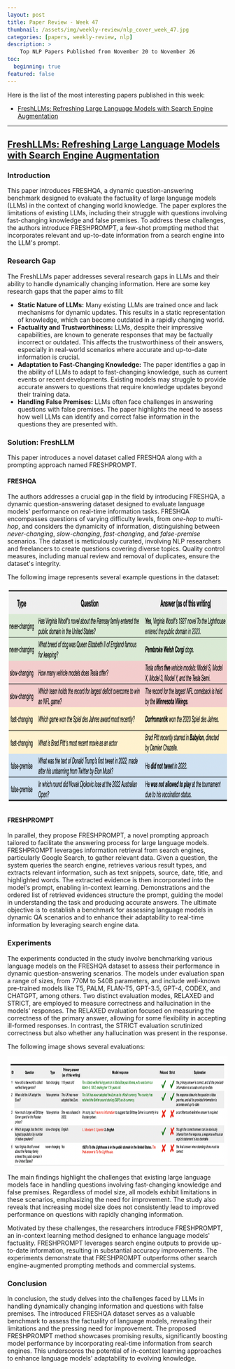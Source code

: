 ```yaml
---
layout: post
title: Paper Review - Week 47
thumbnail: /assets/img/weekly-review/nlp_cover_week_47.jpg
categories: [papers, weekly-review, nlp]
description: >
    Top NLP Papers Published from November 20 to November 26
toc:
  beginning: true
featured: false
---
```


Here is the list of the most interesting papers published in this week:
* [FreshLLMs: Refreshing Large Language Models with Search Engine Augmentation][freshllmSum]


---

## [FreshLLMs: Refreshing Large Language Models with Search Engine Augmentation][freshllmPaper]
 


 
### Introduction

This paper introduces FRESHQA, a dynamic question-answering benchmark designed to evaluate the factuality of large language models (LLMs) in the context of changing world knowledge. The paper explores the limitations of existing LLMs, including their struggle with questions involving fast-changing knowledge and false premises. To address these challenges, the authors introduce FRESHPROMPT, a few-shot prompting method that incorporates relevant and up-to-date information from a search engine into the LLM's prompt.

### Research Gap

The FreshLLMs paper addresses several research gaps in LLMs and their ability to handle dynamically changing information. Here are some key research gaps that the paper aims to fill:

* **Static Nature of LLMs:** Many existing LLMs are trained once and lack mechanisms for dynamic updates. This results in a static representation of knowledge, which can become outdated in a rapidly changing world.
* **Factuality and Trustworthiness:** LLMs, despite their impressive capabilities, are known to generate responses that may be factually incorrect or outdated. This affects the trustworthiness of their answers, especially in real-world scenarios where accurate and up-to-date information is crucial.
* **Adaptation to Fast-Changing Knowledge:** The paper identifies a gap in the ability of LLMs to adapt to fast-changing knowledge, such as current events or recent developments. Existing models may struggle to provide accurate answers to questions that require knowledge updates beyond their training data.
* **Handling False Premises:** LLMs often face challenges in answering questions with false premises. The paper highlights the need to assess how well LLMs can identify and correct false information in the questions they are presented with.




### Solution: FreshLLM

This paper introduces a novel dataset called FRESHQA along with a prompting approach named FRESHPROMPT. 

#### FRESHQA

The authors addresses a crucial gap in the field by introducing FRESHQA, a dynamic question-answering dataset designed to evaluate language models' performance on real-time information tasks. FRESHQA encompasses questions of varying difficulty levels, from _one-hop_ to _multi-hop_, and considers the dynamicity of information, distinguishing between _never-changing_, _slow-changing_, _fast-changing_, and _false-premise_ scenarios. The dataset is meticulously curated, involving NLP researchers and freelancers to create questions covering diverse topics. Quality control measures, including manual review and removal of duplicates, ensure the dataset's integrity.

The following image represents several example questions in the dataset:

<p style="text-align:center;"><img src="/assets/img/weekly-review/freshllm_sample_questions.png" alt="The Architecture" width="700" height="500"></p>


#### FRESHPROMPT

In parallel, they propose FRESHPROMPT, a novel prompting approach tailored to facilitate the answering process for large language models. FRESHPROMPT leverages information retrieval from search engines, particularly Google Search, to gather relevant data. Given a question, the system queries the search engine, retrieves various result types, and extracts relevant information, such as text snippets, source, date, title, and highlighted words. The extracted evidence is then incorporated into the model's prompt, enabling in-context learning. Demonstrations and the ordered list of retrieved evidences structure the prompt, guiding the model in understanding the task and producing accurate answers. The ultimate objective is to establish a benchmark for assessing language models in dynamic QA scenarios and to enhance their adaptability to real-time information by leveraging search engine data.


### Experiments

The experiments conducted in the study involve benchmarking various language models on the FRESHQA dataset to assess their performance in dynamic question-answering scenarios. The models under evaluation span a range of sizes, from 770M to 540B parameters, and include well-known pre-trained models like T5, PALM, FLAN-T5, GPT-3.5, GPT-4, CODEX, and CHATGPT, among others. Two distinct evaluation modes, RELAXED and STRICT, are employed to measure correctness and hallucination in the models' responses. The RELAXED evaluation focused on measuring the correctness of the primary answer, allowing for some flexibility in accepting ill-formed responses. In contrast, the STRICT evaluation scrutinized correctness but also whether any hallucination was present in the response.

The following image shows several evaluations:

<p style="text-align:center;"><img src="/assets/img/weekly-review/freshllm_sample_evaluations.png" alt="The Architecture" width="700" height="250"></p>

The main findings highlight the challenges that existing large language models face in handling questions involving fast-changing knowledge and false premises. Regardless of model size, all models exhibit limitations in these scenarios, emphasizing the need for improvement. The study also reveals that increasing model size does not consistently lead to improved performance on questions with rapidly changing information.

Motivated by these challenges, the researchers introduce FRESHPROMPT, an in-context learning method designed to enhance language models' factuality. FRESHPROMPT leverages search engine outputs to provide up-to-date information, resulting in substantial accuracy improvements. The experiments demonstrate that FRESHPROMPT outperforms other search engine-augmented prompting methods and commercial systems.

### Conclusion

In conclusion, the study delves into the challenges faced by LLMs in handling dynamically changing information and questions with false premises. The introduced FRESHQA dataset serves as a valuable benchmark to assess the factuality of language models, revealing their limitations and the pressing need for improvement. The proposed FRESHPROMPT method showcases promising results, significantly boosting model performance by incorporating real-time information from search engines. This underscores the potential of in-context learning approaches to enhance language models' adaptability to evolving knowledge. 





[freshllmPaper]: https://arxiv.org/pdf/2305.14283.pdf
[freshllmSum]: /blog/2023/week-47/#freshllms-refreshing-large-language-models-with-search-engine-augmentation
